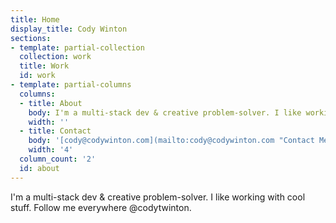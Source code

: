 ```yaml
---
title: Home
display_title: Cody Winton
sections:
- template: partial-collection
  collection: work
  title: Work
  id: work
- template: partial-columns
  columns:
  - title: About
    body: I'm a multi-stack dev & creative problem-solver. I like working with cool stuff. Follow me everywhere @codytwinton
    width: ''
  - title: Contact
    body: '[cody@codywinton.com](mailto:cody@codywinton.com "Contact Me")'
    width: '4'
  column_count: '2'
  id: about
---
```


I'm a multi-stack dev & creative problem-solver. I like working with cool stuff. Follow me everywhere @codytwinton.
